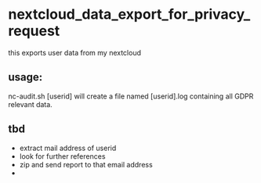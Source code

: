 # nextcloud_data_export_for_privacy_request
this exports user data from my nextcloud

## usage:
nc-audit.sh [userid]
will create a file named [userid].log containing all GDPR relevant data.

## tbd
- extract mail address of userid
- look for further references 
- zip and send report to that email address
-
